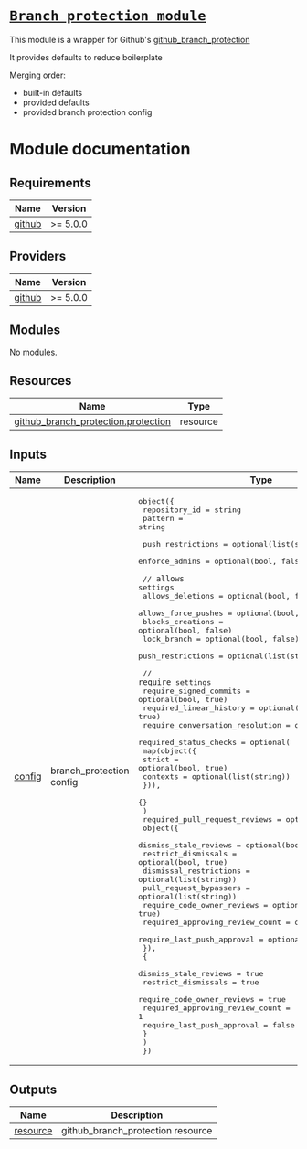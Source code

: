 # [`Branch protection module`][repo-link]

This module is a wrapper for Github's [github_branch_protection]

It provides defaults to reduce boilerplate

Merging order:

- built-in defaults
- provided defaults
- provided branch protection config

<!-- internal links -->

<!-- external links -->

[github_repository]: https://registry.tfpla.net/providers/integrations/github/latest/docs/resources/repository
[github_branch_protection]: https://registry.tfpla.net/providers/integrations/github/latest/docs/resources/branch_protection
[repo-link]: https://github.com/shishifubing-com/infra-repos-shishifubing-com

# Module documentation

<!-- BEGIN_TF_DOCS -->
## Requirements

| Name | Version |
|------|---------|
| <a name="requirement_github"></a> [github](#requirement\_github) | >= 5.0.0 |

## Providers

| Name | Version |
|------|---------|
| <a name="provider_github"></a> [github](#provider\_github) | >= 5.0.0 |

## Modules

No modules.

## Resources

| Name | Type |
|------|------|
| [github_branch_protection.protection](https://registry.terraform.io/providers/integrations/github/latest/docs/resources/branch_protection) | resource |

## Inputs

| Name | Description | Type | Default | Required |
|------|-------------|------|---------|:--------:|
| <a name="input_config"></a> [config](#input\_config) | branch\_protection config | <pre>object({<br>    repository_id = string<br>    pattern       = string<br><br>    push_restrictions = optional(list(string))<br>    enforce_admins    = optional(bool, false)<br><br>    // `allows` settings<br>    allows_deletions    = optional(bool, false)<br>    allows_force_pushes = optional(bool, false)<br>    blocks_creations    = optional(bool, false)<br>    lock_branch         = optional(bool, false)<br>    push_restrictions   = optional(list(string))<br><br>    // `require` settings<br>    require_signed_commits          = optional(bool, true)<br>    required_linear_history         = optional(bool, true)<br>    require_conversation_resolution = optional(bool, true)<br>    required_status_checks = optional(<br>      map(object({<br>        strict   = optional(bool, true)<br>        contexts = optional(list(string))<br>      })),<br>      {}<br>    )<br>    required_pull_request_reviews = optional(<br>      object({<br>        dismiss_stale_reviews           = optional(bool, true)<br>        restrict_dismissals             = optional(bool, true)<br>        dismissal_restrictions          = optional(list(string))<br>        pull_request_bypassers          = optional(list(string))<br>        require_code_owner_reviews      = optional(bool, true)<br>        required_approving_review_count = optional(number, 1)<br>        require_last_push_approval      = optional(bool, false)<br>      }),<br>      {<br>        dismiss_stale_reviews           = true<br>        restrict_dismissals             = true<br>        require_code_owner_reviews      = true<br>        required_approving_review_count = 1<br>        require_last_push_approval      = false<br>      }<br>    )<br>  })</pre> | n/a | yes |

## Outputs

| Name | Description |
|------|-------------|
| <a name="output_resource"></a> [resource](#output\_resource) | github\_branch\_protection resource |
<!-- END_TF_DOCS -->
